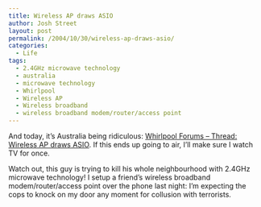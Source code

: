 ```yaml
---
title: Wireless AP draws ASIO
author: Josh Street
layout: post
permalink: /2004/10/30/wireless-ap-draws-asio/
categories:
  - Life
tags:
  - 2.4GHz microwave technology
  - australia
  - microwave technology
  - Whirlpool
  - Wireless AP
  - Wireless broadband
  - wireless broadband modem/router/access point
---
```

And today, it&#8217;s Australia being ridiculous: [Whirlpool Forums &#8211; Thread: Wireless AP draws ASIO][1]. If this ends up going to air, I&#8217;ll make sure I watch TV for once.

Watch out, this guy is trying to kill his whole neighbourhood with 2.4GHz microwave technology! I setup a friend&#8217;s wireless broadband modem/router/access point over the phone last night: I&#8217;m expecting the cops to knock on my door any moment for collusion with terrorists.

 [1]: http://forums.whirlpool.net.au/forum-replies.cfm?t=257009&p=1